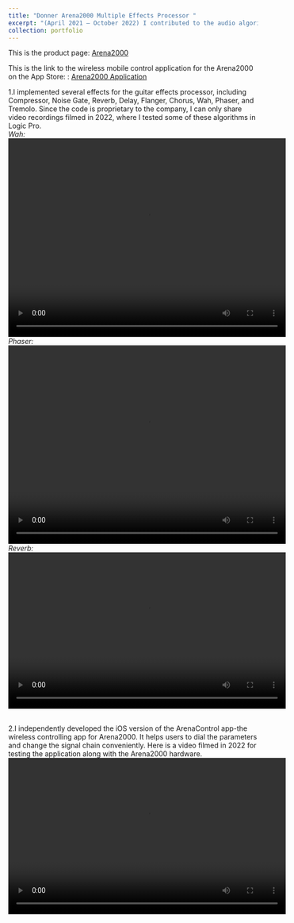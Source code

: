 ```yaml
---
title: "Donner Arena2000 Multiple Effects Processor "
excerpt: "(April 2021 – October 2022) I contributed to the audio algorithm design and software development of the Donner Arena2000 Guitar Effects Processor during my time as an audio algorithm engineer at Rantion Technology Ltd. <br/><i>Click the title to see more details.<i/><img src='/images/arena2000.png'>"
collection: portfolio
---
```


This is the product page: <a href="https://us.donnermusic.com/products/donner-multi-effects-pedal-guitar-pedals" target="_blank">Arena2000</a>  

This is the link to the wireless mobile control application for the Arena2000 on the App Store: : <a href="https://apps.apple.com/us/app/arena-2000/id1611298022" target="_blank">Arena2000 Application</a>


1.I implemented several effects for the guitar effects processor, including Compressor, Noise Gate, Reverb, Delay, Flanger, Chorus, Wah, Phaser, and Tremolo. Since the code is proprietary to the company, I can only share video recordings filmed in 2022, where I tested some of these algorithms in Logic Pro.  
*Wah:*
<video width="560" height="400" controls>
  <source src="/files/wah.mp4" type="video/mp4">
</video>
*Phaser:*
<video width="560" height="400" controls>
  <source src="/files/phaser.mp4" type="video/mp4">
</video>
*Reverb:*
<video width="560" height="315" controls>
  <source src="/files/reverb.mp4" type="video/mp4"> 
</video>

<br/>
2.I independently developed the iOS version of the ArenaControl app-the wireless controlling app for Arena2000. It helps users to dial the parameters and change the signal
chain conveniently. Here is a video filmed in 2022 for testing the application along with the Arena2000 hardware. 
<video width="560" height="315" controls>
  <source src="/files/arena control.mp4" type="video/mp4">
</video>
